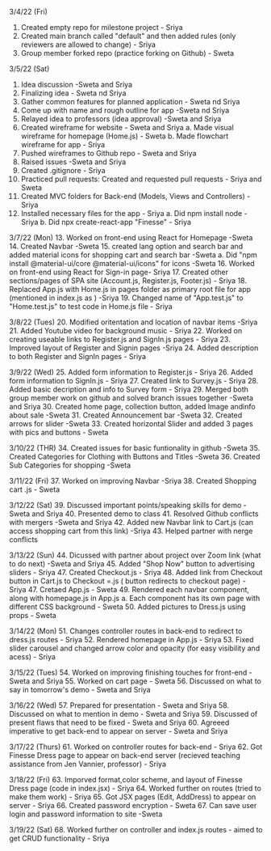 3/4/22 (Fri)
1. Created empty repo for milestone project - Sriya
2. Created main branch called "default" and then added rules (only reviewers are allowed to change) - Sriya
3. Group member forked repo (practice forking on Github) - Sweta


3/5/22 (Sat)
1. Idea discussion -Sweta and Sriya
2. Finalizing idea - Sweta nd Sriya
3. Gather common features for planned application - Sweta nd Sriya
4. Come up with name and rough outline for app -Sweta nd Sriya
5. Relayed idea to professors (idea approval) -Sweta and Sriya
6. Created wireframe for website - Sweta and Sriya
    a. Made visual wireframe for homepage (Home.js) - Sweta
    b. Made  flowchart wireframe for app - Sriya
7. Pushed wireframes to Github repo - Sweta and Sriya
8. Raised issues -Sweta and Sriya
9. Created .gitignore - Sriya
10. Practiced pull requests: Created and requested pull requests - Sriya and Sweta
11. Created MVC folders for Back-end (Models, Views and Controllers) - Sriya
12. Installed necessary files for the app - Sriya
     a. Did npm install node - Sriya
     b. Did npx create-react-app "Finesse" - Sriya

3/7/22 (Mon)
13. Worked on front-end using React for Homepage -Sweta
14. Created Navbar -Sweta
15. created lang option and search bar and added material icons for shopping cart and search bar -Sweta
        a. Did "npm install @material-ui/core @material-ui/icons" for icons -Sweta
16. Worked on front-end using React for Sign-in page- Sriya
17. Created other sections/pages of SPA site (Account.js, Register.js, Footer.js) - Sriya
18. Replaced App.js with Home.js in pages folder as primary root file for app (mentioned in index.js as <Home />) -Sriya
19. Changed name of "App.test.js" to "Home.test.js" to test code in Home.js file - Sriya 

3/8/22 (Tues)
20. Modified oritentation and location of navbar items -Sriya 
21. Added Youtube video for background music - Sriya
22. Worked on creating useable links to Register.js and SignIn.js pages - Sriya 
23. Improved layout of Register and Signin pages -Sriya
24. Added description to both Register and SignIn pages - Sriya 

3/9/22 (Wed)
25. Added form information to Register.js - Sriya
26. Added form information to SignIn.js - Sriya
27. Created link to Survey.js - Sriya
28. Added basic decription and info to Survey form - Sriya
29. Merged both group member work on github and solved branch issues together -Sweta and Sriya
30. Created home page, collection button, added Image andinfo about sale -Sweta
31. Created Announcement bar -Sweta
32. Created arrows for slider -Sweta
33. Created horizontal Slider and added 3 pages with pics and buttons - Sweta

3/10/22 (THR)
34. Created issues for basic funtionality in github -Sweta
35. Created Categories for Clothing with Buttons and Titles -Sweta
36. Created Sub Categories for shopping -Sweta

3/11/22 (Fri)
37. Worked on improving Navbar -Sriya 
38. Created Shopping cart .js - Sweta

3/12/22 (Sat)
39. Discussed important points/speaking skills for demo -Sweta and Sriya
40. Presented demo to class
41. Resolved Github conflicts with mergers -Sweta and Sriya
42. Added new Navbar link to Cart.js (can access shopping cart from this link) -Sriya
43. Helped partner with nerge conflicts 

3/13/22 (Sun)
44. Dicussed with partner about project over Zoom link (what to do next) -Sweta and Sriya
45. Added "Shop Now" button to advertising sliders - Sriya 
47. Created Checkout.js - Sriya
48. Added link from Checkout button in Cart.js to Checkout =.js ( button redirects to checkout page) - Sriya
47. Cretaed App.js - Sweta
49. Rendered each navbar component, along with homepage.js in App.js 
    a. Each component has its own page with different CSS background - Sweta
50. Added pictures to Dress.js using props - Sweta


3/14/22 (Mon)
51. Changes controller routes in back-end to redirect to dress.js routes - Sriya 
52. Rendered homepage in App.js - Sriya 
53. Fixed slider carousel and changed arrow color and opacity (for easy visibility and acess) - Sriya

3/15/22 (Tues)
54. Worked on improving finishing touches for front-end - Sweta and Sriya 
55. Worked on cart page - Sweta 
56. Discussed on what to say in tomorrow's demo - Sweta and Sriya 

3/16/22 (Wed)
57. Prepared for presentation - Sweta and Sriya 
58. Discussed on what to mention in demo - Sweta and Sriya 
59. Discussed of present flaws that need to be fixed - Sweta and Sriya 
60. Agreeed imperative to get back-end to appear on server - Sweta and Sriya 

3/17/22 (Thurs)
61. Worked on controller routes for back-end - Sriya
62. Got Finesse Dress page to appear on back-end server (recieved teaching assistance from Jen Vannier, professor) - Sriya

3/18/22 (Fri)
63. Imporved format,color scheme, and layout of Finesse Dress page (code in index.jsx) - Sriya
64. Worked further on routes (tried to make them work) - Sriya
65. Got JSX pages (Edit, AddDress) to appear on server - Sriya
66. Created password encryption - Sweta
67. Can save user login and password information to site -Sweta

3/19/22 (Sat)
68. Worked further on controller and index.js routes - aimed to get CRUD functionality - Sriya 





